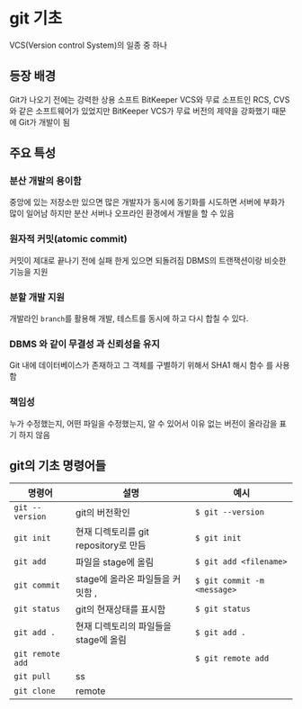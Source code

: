 # git 기초

VCS(Version control System)의 일종 중 하나



## 등장 배경

Git가 나오기 전에는 강력한 상용 소프트 BitKeeper VCS와 무료 소프트인 RCS, CVS와 같은 소프트웨어가 있었지만 BitKeeper VCS가 무료 버전의 제약을 강화했기 때문에 Git가 개발이 됨



## 주요 특성



### 분산 개발의 용이함

중앙에 있는 저장소만 있으면 많은 개발자가 동시에 동기화를 시도하면 서버에 부화가 많이 일어남 하지만 분산 서버나 오프라인 환경에서 개발을 할 수 있음

### 원자적 커밋(atomic commit)

커밋이 제대로 끝나기 전에 실패 한게 있으면 되돌려짐 DBMS의 트랜잭션이랑 비슷한 기능을 지원

### 분할 개발 지원 

개발라인 `branch`를 활용해 개발, 테스트를 동시에 하고 다시 합칠 수 있다.

### DBMS 와 같이 무결성 과 신뢰성을 유지 

Git 내에 데이터베이스가 존재하고 그 객체를 구별하기 위해서 SHA1 해시 함수 를 사용함 

### 책임성

누가 수정했는지, 어떤 파일을 수정했는지, 알 수 있어서 이유 없는 버전이 올라감을 표기 하지 않음



## git의 기초 명령어들



| 명령어          | 설명                                   | 예시                         |
| --------------- | -------------------------------------- | ---------------------------- |
| `git --version` | git의 버전확인                         | `$ git --version`            |
| `git init`      | 현재 디렉토리를  git repository로 만듬 | `$ git init`                 |
| `git add`       | 파일을 stage에 올림                    | `$ git add <filename>`       |
| `git commit`      | stage에 올라온 파일들을 커밋함 ,       | `$ git commit -m <message> ` |
| `git status`      | git의 현재상태를 표시함                | `$ git status`               |
| `git add .`       | 현재 디렉토리의 파일들을 stage에 올림  | `$ git add . `               |
|`git remote add`| |`$ git remote add`
|`git pull` | ss|  
|`git clone` |remote |

### 



